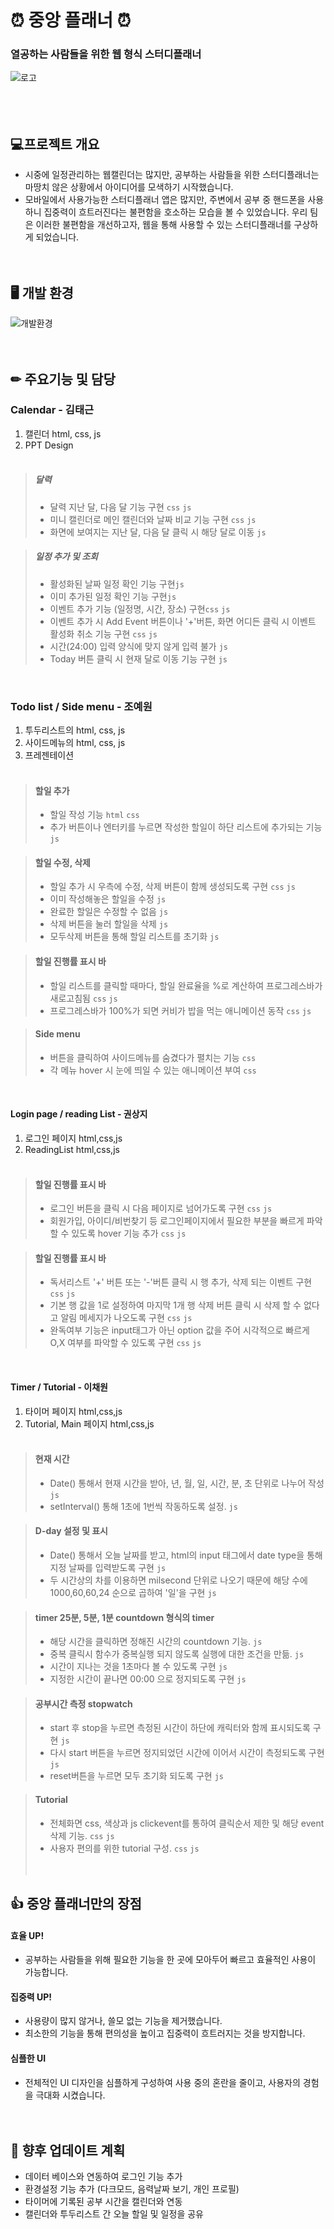 ⏰ 중앙 플래너 ⏰
========================

### 열공하는 사람들을 위한 웹 형식 스터디플래너

![로고](/final/source/Study_planner-title.png)
<br/><br/><br/><br/>

💻프로젝트 개요
------------------------
- 시중에 일정관리하는 웹캘린더는 많지만, 공부하는 사람들을 위한 스터디플래너는 마땅치 않은 상황에서 아이디어를 모색하기 시작했습니다.
- 모바일에서 사용가능한 스터디플래너 앱은 많지만, 주변에서 공부 중 핸드폰을 사용하니 집중력이 흐트러진다는 불편함을 호소하는 모습을 볼 수 있었습니다. 우리 팀은 이러한 불편함을 개선하고자, 웹을 통해 사용할 수 있는 스터디플래너를 구상하게 되었습니다.
<br/><br/><br/>

🖥 개발 환경
------------------------
![개발환경](/final/source/Stack.png)
<br/><br/><br/>


✏ 주요기능 및 담당
------------------------
### Calendar - 김태근
1. 캘린더 html, css, js
2. PPT Design
<br/><br/>
> ##### 달력
> - 달력 지난 달, 다음 달 기능 구현 `css` `js`
> - 미니 캘린더로 메인 캘린더와 날짜 비교 기능 구현 `css` `js`
> - 화면에 보여지는 지난 달, 다음 달 클릭 시 해당 달로 이동 `js` 

> ##### 일정 추가 및 조회
> - 활성화된 날짜 일정 확인 기능 구현`js`
> - 이미 추가된 일정 확인 기능 구현`js`
> - 이벤트 추가 기능 (일정명, 시간, 장소) 구현`css` `js`
> - 이벤트 추가 시 Add Event 버튼이나 '+'버튼, 화면 어디든 클릭 시 이벤트 활성화 취소 기능 구현 `css` `js`
> - 시간(24:00) 입력 양식에 맞지 않게 입력 불가 `js`
> - Today 버튼 클릭 시 현재 달로 이동 기능 구현 `js`
<br/>

### Todo list / Side menu - 조예원
1. 투두리스트의 html, css, js
2. 사이드메뉴의 html, css, js
3. 프레젠테이션
<br/><br/>
> #### 할일 추가
> - 할일 작성 기능 `html` `css`
> - 추가 버튼이나 엔터키를 누르면 작성한 할일이 하단 리스트에 추가되는 기능 `js`

> #### 할일 수정, 삭제
> - 할일 추가 시 우측에 수정, 삭제 버튼이 함께 생성되도록 구현 `css` `js`
> - 이미 작성해놓은 할일을 수정 `js`
> - 완료한 할일은 수정할 수 없음 `js`
> - 삭제 버튼을 눌러 할일을 삭제 `js`
> - 모두삭제 버튼을 통해 할일 리스트를 초기화 `js`

> #### 할일 진행률 표시 바
> - 할일 리스트를 클릭할 때마다, 할일 완료율을 %로 계산하여 프로그레스바가 새로고침됨 `css` `js`
> - 프로그레스바가 100%가 되면 커비가 밥을 먹는 애니메이션 동작 `css` `js`

> #### Side menu
> - 버튼을 클릭하여 사이드메뉴를 숨겼다가 펼치는 기능 `css`
> - 각 메뉴 hover 시 눈에 띄일 수 있는 애니메이션 부여 `css`
<br/>

#### Login page / reading List - 권상지
1. 로그인 페이지 html,css,js
2. ReadingList html,css,js
<br/><br/>
> #### 할일 진행률 표시 바
> - 로그인 버튼을 클릭 시 다음 페이지로 넘어가도록 구현 `css` `js`
> - 회원가입, 아이디/비번찾기 등 로그인페이지에서 필요한 부분을 빠르게 파악할 수 있도록 hover 기능 추가 `css` `js`

> #### 할일 진행률 표시 바
> - 독서리스트 '+' 버튼 또는 '-'버튼 클릭 시 행 추가, 삭제 되는 이벤트 구현 `css` `js`
> - 기본 행 값을 1로 설정하여 마지막 1개 행 삭제 버튼 클릭 시 삭제 할 수 없다고 알림 메세지가 나오도록 구현 `css` `js`
> - 완독여부 기능은 input태그가 아닌 option 값을 주어 시각적으로 빠르게 O,X 여부를 파악할 수 있도록 구현 `css` `js`
<br/>

#### Timer / Tutorial - 이채원
1. 타이머 페이지 html,css,js
2. Tutorial, Main 페이지 html,css,js
<br/><br/>
> #### 현재 시간
> - Date() 통해서 현재 시간을 받아, 년, 월, 일, 시간, 분, 초 단위로 나누어 작성 `js`
> - setInterval() 통해 1초에 1번씩 작동하도록 설정. `js`

> #### D-day  설정 및 표시
> - Date() 통해서 오늘 날짜를 받고, html의 input 태그에서 date type을 통해 지정 날짜를 입력받도록 구현 `js`
> - 두 시간상의 차를 이용하면 milsecond 단위로 나오기 때문에 해당 수에 1000,60,60,24 순으로 곱하여 '일'을 구현 `js`

> #### timer 25분, 5분, 1분 countdown 형식의 timer
> - 해당 시간을 클릭하면 정해진 시간의 countdown 기능. `js`
> - 중복 클릭시 함수가 중복실행 되지 않도록 실행에 대한 조건을 만듦. `js`
> - 시간이 지나는 것을 1초마다 볼 수 있도록 구현 `js`
> - 지정한 시간이 끝나면 00:00 으로 정지되도록 구현 `js`

> #### 공부시간 측정 stopwatch
> - start 후 stop을 누르면 측정된 시간이 하단에 캐릭터와 함께 표시되도록 구현  `js`
> - 다시 start 버튼을 누르면 정지되었던 시간에 이어서 시간이 측정되도록 구현 `js`
> - reset버튼을 누르면 모두 초기화 되도록 구현 `js`

> #### Tutorial
> - 전체화면 css, 색상과 js clickevent를 통하여  클릭순서 제한 및 해당 event 삭제 기능. `css` `js`
> - 사용자 편의를 위한 tutorial 구성. `css` `js`
<br/><br/><br/>

👍 중앙 플래너만의 장점
------------------------
#### 효율 UP!
- 공부하는 사람들을 위해 필요한 기능을 한 곳에 모아두어 빠르고 효율적인 사용이 가능합니다.

#### 집중력 UP!
- 사용량이 많지 않거나, 쓸모 없는 기능을 제거했습니다.
- 최소한의 기능을 통해 편의성을 높이고 집중력이 흐트러지는 것을 방지합니다.

#### 심플한 UI
- 전체적인 UI 디자인을 심플하게 구성하여 사용 중의 혼란을 줄이고, 사용자의 경험을 극대화 시켰습니다.
<br/><br/><br/>

🔎 향후 업데이트 계획
------------------------
- 데이터 베이스와 연동하여 로그인 기능 추가
- 환경설정 기능 추가 (다크모드, 음력날짜 보기, 개인 프로필)
- 타이머에 기록된 공부 시간을 캘린더와 연동
- 캘린더와 투두리스트 간 오늘 할일 및 일정을 공유
